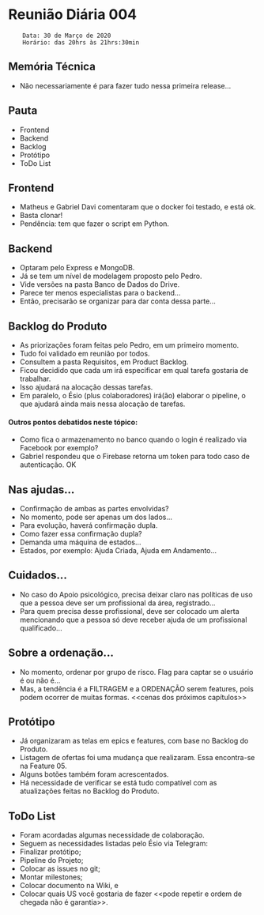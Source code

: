 
# Reunião Diária 004
        Data: 30 de Março de 2020
        Horário: das 20hrs às 21hrs:30min

## Memória Técnica
* Não necessariamente é para fazer tudo nessa primeira release…

## Pauta
* Frontend
* Backend
* Backlog
* Protótipo
* ToDo List

## Frontend
* Matheus e Gabriel Davi comentaram que o docker foi testado, e está ok.
* Basta clonar!
* Pendência: tem que fazer o script em Python.

## Backend
* Optaram pelo Express e MongoDB.
* Já se tem um nível de modelagem proposto pelo Pedro.
* Vide versões na pasta Banco de Dados do Drive.
* Parece ter menos especialistas para o backend...
* Então, precisarão se organizar para dar conta dessa parte...

## Backlog do Produto
* As priorizações foram feitas pelo Pedro, em um primeiro momento.
* Tudo foi validado em reunião por todos.
* Consultem a pasta Requisitos, em Product Backlog.
* Ficou decidido que cada um irá especificar em qual tarefa gostaria de trabalhar. 
* Isso ajudará na alocação dessas tarefas.
* Em paralelo, o Ésio (plus colaboradores) irá(ão) elaborar o pipeline, o que ajudará ainda mais nessa alocação de tarefas.

#### Outros pontos debatidos neste tópico:
* Como fica o armazenamento no banco quando o login é realizado via Facebook por exemplo?
* Gabriel respondeu que o Firebase retorna um token para todo caso de autenticação. OK

## Nas ajudas...
* Confirmação de ambas as partes envolvidas?
* No momento, pode ser apenas um dos lados...
* Para evolução, haverá confirmação dupla.
* Como fazer essa confirmação dupla?
* Demanda uma máquina de estados...
* Estados, por exemplo: Ajuda Criada, Ajuda em Andamento...

## Cuidados...
* No caso do Apoio psicológico, precisa deixar claro nas políticas de uso que a pessoa deve ser um profissional da área, registrado...
* Para quem precisa desse profissional, deve ser colocado um alerta mencionando que a pessoa só deve receber ajuda de um profissional qualificado...


## Sobre a ordenação...
* No momento, ordenar por grupo de risco. Flag para captar se o usuário é ou não é...
* Mas, a tendência é a FILTRAGEM e a ORDENAÇÃO serem features, pois podem ocorrer de muitas formas. <<cenas dos próximos capítulos>>

## Protótipo
* Já organizaram as telas em epics e features, com base no Backlog do Produto.
* Listagem de ofertas foi uma mudança que realizaram. Essa encontra-se na Feature 05.
* Alguns botões também foram acrescentados.
* Há necessidade de verificar se está tudo compatível com as atualizações feitas no Backlog do Produto.

## ToDo List
* Foram acordadas algumas necessidade de colaboração.
* Seguem as necessidades listadas pelo Ésio via Telegram:
* Finalizar protótipo;
* Pipeline do Projeto;
* Colocar as issues no git;
* Montar milestones;
* Colocar documento na Wiki, e
* Colocar quais US você gostaria de fazer <<pode repetir e ordem de chegada não é garantia>>.

